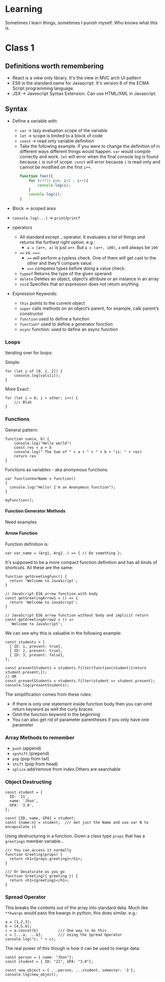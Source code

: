 # Learning 
Sometimes I learn things, sometimes I punish myself. Who knows what this is. 


# Class 1 
## Definitions worth remembering 
* React is a view only library. It's the view in MVC arch UI pattern 
* ES6 is the standard name for Javascript. It's version 6 of the ECMA Script programming language. 
* JSX -> Javescript Syntax Extension. Can use HTML/XML in Javascript. 

## Syntax
* Define a variable with: 
    * `var` -> lazy evaluation scope of the variable 
    * `let` -> scope is limited to a block of code 
    * `const` -> read only variable definition
    * Take the following example. If you were to change the definition of <???> in different ways different things would happen. `var` would compile correctly and work. `let` will error when the final console log is found because `i` is out of scope. `const` will error because `i` is read only and cannot be modified on the first `i++`.
        ```javascript
        function foo(){
            for (<???> i=0; i<5 ; i++){
                console.log(i);
            }
            console.log(i);
        }
        ```
        
* Block -> scoped area
* `console.log(...)` -> `print`/`printf`
* operators 
    * All standard except `,` operator. It evaluates a list of things and returns the furthest right option. e.g.: 
        *  `a = (a++, a)` is just `a++`. But `a = (a++, 100)`, `a` will always be `100`
    * `==` vs. `===`: 
        * `==` will perform a typless check. One of them will get cast to the other and they'll compare value. 
        * `===` compares types before doing a value check. 
    * `typeof` Returns the type of the given operand
    * `delete` Deletes an object, object’s attribute or an instance in an array
    * `void` Specifies that an expression does not return anything
* Expression Keywords: 
    * `this` points to the current object
    * `super` calls methods on an object’s parent, for example, calk parent’s constructor
    * `function` used to define a function
    * `function*` used to define a generator function
    * `async` function: used to define an async function

### Loops
Iterating over for loops: 

Simple: 
```
for (let i of [0, 1, 2]) {
    console.log(vals[i]);
}
```

More Exact: 
```
for (let i = 0; i < other; i++) { 
    /// Blah
}
```

### Functions
General pattern: 
```
function sum(a, b) { 
    console.log("Hello world") 
    const res = a + b
    console.log(" The Sum of " + a + " + " + b + "is: " + res)
    return res  
}
```

Functions as variables - aka anonymous functions.
```
var functionVarName = function()
{
  console.log("Hello! I'm an Anonymous function");
}

myFunction();
```


#### Function Generator Methods 
Need examples 

#### Arrow Function 
Function definition is: 
```
var var_name = (Arg1, Arg2..) => { // Do something };
```
It's supposed to be a more compact function definition and has all kinds of shortcuts. All these are the same: 
```
function getGreetingFunc() {
  return 'Welcome to JavaScript';
}

// JavaScript ES6 arrow function with body
const getGreetingArrow1 = () => {
  return 'Welcome to JavaScript';
}

// JavaScript ES6 arrow function without body and implicit return
const getGreetingArrow2 = () =>
  'Welcome to JavaScript';
```

We can see why this is valuable in the following example: 
```
const students = [
  { ID: 1, present: true},
  { ID: 2, present: true},
  { ID: 3, present: false}, 
];

const presentStudents = students.filter(function(student){return student.present;});
// OR
const presentStudents = students.filter(student => student.present);
console.log(presentStudents);
```
The simplification comes from these rules: 
* If there is only one statement inside function body then you can omit return keyword as well the curly braces
* Omit the function keyword in the beginning
* You can also get rid of parameter parentheses if you only have one parameter

### Array Methods to remember 
* `push` (append) 
* `upshift` (prepend) 
* `pop` (pop from tail) 
* `shift` (pop from head)
* `splice` add/remove from index 
Others are searchable 

### Object Destructing 
```
const student = {
  ID: '21',
  name: 'Jhon',
  GPA: '3.0',
};

const {ID, name, GPA} = student;
const {name:n} = student;  /// Get just the Name and use var N to encapsulate it 
```

Using destructuring in a function. Given a class type `props` that has a `greetings` member variable... 
```
/// You can access it normally
function Greeting(props) {
  return <h1>{props.greeting}</h1>;
}

/// Or Desaturate as you go
function Greeting({ greeting }) {
  return <h1>{greeting}</h1>;
}
```

### Spread Operator 
This breaks the contents out of the array into standard data. Much like `**kwargs` would pass the kwargs in python, this does similar. e.g.: 
```
a = [1,2,3];
b = [4,5,6];
c = a.concat(b)         /// One way to do this 
c = [...a, ...b];       /// Using the Spread Operator
console.log("c: " + c);
```

The real power of this though is how it can be used to merge data: 
```
const person = { name: "Jhon"};
const student = { ID: "21", GPA: "3.0"};

const new_object = { ...person, ...student, semester: '3'};
console.log(new_object);
```